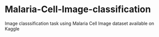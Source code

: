 # Malaria-Cell-Image-classification

Image classsification task using Malaria Cell Image dataset available on Kaggle

